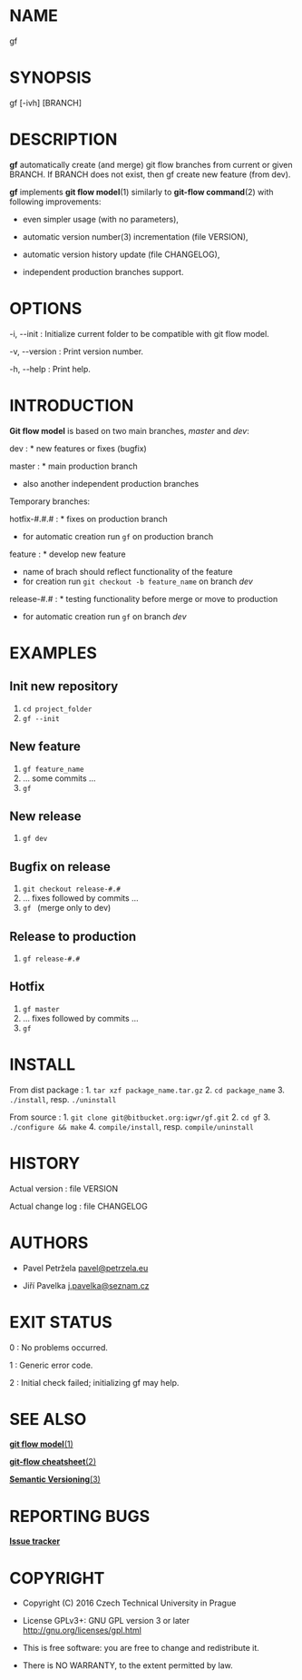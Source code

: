 # NAME

gf

# SYNOPSIS

gf [-ivh] [BRANCH]

# DESCRIPTION

**gf** automatically create (and merge) git flow branches from current or given BRANCH. If BRANCH does not exist, then gf create new feature (from dev).

**gf** implements **git flow model**(1) similarly to **git-flow command**(2) with following improvements:

* even simpler usage (with no parameters),

* automatic version number(3) incrementation (file VERSION),

* automatic version history update (file CHANGELOG),

* independent production branches support.

# OPTIONS

-i, --init
: Initialize current folder to be compatible with git flow model.

-v, --version
: Print version number.

-h, --help
: Print help.

# INTRODUCTION

**Git flow model** is based on two main branches, _master_ and _dev_:

dev
: * new features or fixes (bugfix)

master
: * main production branch
* also another independent production branches

Temporary branches:

hotfix-#.#.#
: * fixes on production branch
* for automatic creation run ``gf`` on production branch

feature
: * develop new feature
* name of brach should reflect functionality of the feature
* for creation run ``git checkout -b feature_name`` on branch _dev_

release-#.#
: * testing functionality before merge or move to production
* for automatic creation run ``gf``  on branch _dev_

# EXAMPLES

## Init new repository

1. ``cd project_folder``
2. ``gf --init``

## New feature

1. ``gf feature_name``
2. … some commits …
3. ``gf``

## New release

1. ``gf dev``

## Bugfix on release

1. ``git checkout release-#.#``
2. … fixes followed by commits …
3. ``gf `` (merge only to dev)

## Release to production

1. ``gf release-#.#``

## Hotfix

1. ``gf master``
3. … fixes followed by commits …
4. ``gf``


# INSTALL

From dist package
: 1. ``tar xzf package_name.tar.gz``
2. ``cd package_name``
3. ``./install``, resp. ``./uninstall``

From source
: 1. ``git clone git@bitbucket.org:igwr/gf.git``
2. ``cd gf``
3. ``./configure && make``
4. ``compile/install``, resp. ``compile/uninstall``

# HISTORY

Actual version
: file VERSION

Actual change log
: file CHANGELOG

# AUTHORS

* Pavel Petržela <pavel@petrzela.eu>

* Jiří Pavelka <j.pavelka@seznam.cz>

# EXIT STATUS

0
: No problems occurred.

1
: Generic error code.

2
: Initial check failed; initializing gf may help.

# SEE ALSO

[**git flow model**(1)](http://nvie.com/posts/a-successful-git-branching-model/)

[**git-flow cheatsheet**(2)](http://danielkummer.github.io/git-flow-cheatsheet/)

[**Semantic Versioning**(3)](http://semver.org/)

# REPORTING BUGS

[**Issue tracker**](https://bitbucket.org/igwr/gf/issues)

# COPYRIGHT

* Copyright (C) 2016 Czech Technical University in Prague

* License GPLv3+: GNU GPL version 3 or later <http://gnu.org/licenses/gpl.html>

* This is free software: you are free to change and redistribute it.

* There is NO WARRANTY, to the extent permitted by law.